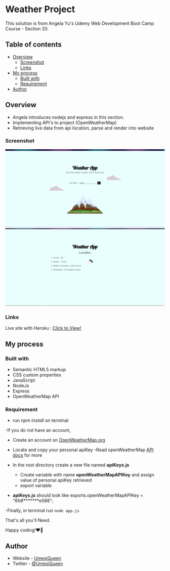 # Weather Project

This solution is from Angela Yu's Udemy Web Development Boot Camp Course - Section 20.

## Table of contents

- [Overview](#overview)
  - [Screenshot](#screenshot)
  - [Links](#links)
- [My process](#my-process)
  - [Built with](#built-with)
  - [Requirement](#requirement)
- [Author](#author)

## Overview
  - Angela introduces nodejs and express in this section.
  - Implementing API's to project (OpenWeatherMap)  
  - Retrieving live data from api location, parse and render into website

### Screenshot
 ![Alt text](public/images/Screenshot.png?raw=true)
 ![Alt text](public/images/Screenshot2.png?raw=true)

### Links
  Live site with Heroku : [Click to View!]() 

## My process

### Built with

- Semantic HTML5 markup
- CSS custom properties
- JavaScript
- NodeJs
- Express
- OpenWeatherMap API


### Requirement

- run _npm install_ on terminal

-If you do not have an account, 
  - Create an account on [OpenWeatherMap.org](https://home.openweathermap.org/)
  - Locate and copy your personal apiKey
  -Read openWeatherMap [API docs](https://openweathermap.org/current) for more

- In the root directory create a new file named **apiKeys.js** 
  - Create variable with name **openWeatherMapAPIKey** and assign value of personal apiKey retrieved
  - export variable 


* **apiKeys.js** should look like
        exports.openWeatherMapAPIKey = "6fdf*******e588";  

-Finally, in terminal run `node app.js`

That's all you'll Need.

Happy coding!❤💚


## Author

- Website - [UmesiQueen](https://umesiqueen.github.io/UmesiQueen/)
- Twitter - [@UmesiQueen](https://www.twitter.com/UmesiQueen)


